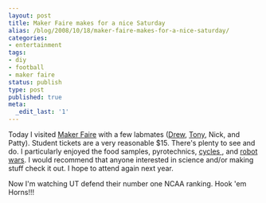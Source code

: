 ```yaml
---
layout: post
title: Maker Faire makes for a nice Saturday
alias: /blog/2008/10/18/maker-faire-makes-for-a-nice-saturday/
categories:
- entertainment
tags:
- diy
- football
- maker faire
status: publish
type: post
published: true
meta:
  _edit_last: '1'
---
```

Today I visited <a title="Maker Faire homepage" href="http://makerfaire.com/" target="_blank">Maker Faire</a> with a few labmates (<a title="Making Software Useful" href="http://dstovall.com" target="_blank">Drew</a>, <a title="big on cycling and Internet anonymity" href="http://www.texascycling.org/" target="_blank">Tony</a>, Nick, and Patty). Student tickets are a very reasonable $15. There's plenty to see and do. I particularly enjoyed the food samples, pyrotechnics, <a title="No more gears! amazing system" href="http://www.fallbrooktech.com/03_bicycle.asp" target="_blank">cycles </a>, and <a title="Human controlled robots make war" href="http://makerfaire.com/austin/2008/robogames/info/" target="_blank">robot wars</a>. I would recommend that anyone interested in science and/or making stuff check it out. I hope to attend again next year.

Now I'm watching UT defend their number one NCAA ranking. Hook 'em Horns!!!
